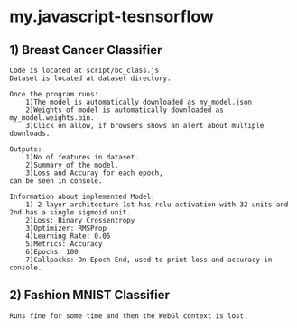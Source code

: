 # my.javascript-tesnsorflow

## 1) Breast Cancer Classifier

	Code is located at script/bc_class.js
	Dataset is located at dataset directory.

	Once the program runs:
		1)The model is automatically downloaded as my_model.json
		2)Weights of model is automatically downloaded as my_model.weights.bin.
		3)Click on allow, if browsers shows an alert about multiple downloads.

	Outputs:
		1)No of features in dataset.
		2)Summary of the model.
		3)Loss and Accuray for each epoch,
	can be seen in console.

	Information about implemented Model:
		1) 2 layer architecture 1st has relu activation with 32 units and 2nd has a single sigmoid unit.
		2)Loss: Binary Crossentropy
		3)Optimizer: RMSProp
		4)Learning Rate: 0.05
		5)Metrics: Accuracy
		6)Epochs: 100
		7)Callpacks: On Epoch End, used to print loss and accuracy in console.
		
## 2) Fashion MNIST Classifier
	
	Runs fine for some time and then the WebGl context is lost.
